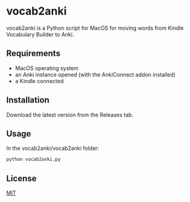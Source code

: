 # vocab2anki

vocab2anki is a Python script for MacOS for moving words from Kindle Vocabulary Builder to Anki.

## Requirements

- MacOS operating system
- an Anki instance opened (with the AnkiConnect addon installed)
- a Kindle connected

## Installation

Download the latest version from the Releases tab.

## Usage

In the vocab2anki/vocab2anki folder:
```bash
python vocab2anki.py
```

## License
[MIT](https://choosealicense.com/licenses/mit/)